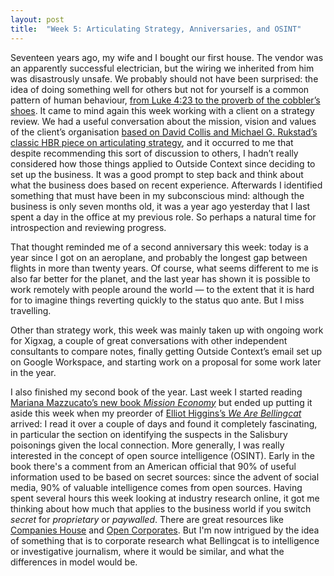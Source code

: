 ```yaml
---
layout: post
title:  "Week 5: Articulating Strategy, Anniversaries, and OSINT"
---
```


Seventeen years ago, my wife and I bought our first house. The vendor was an apparently successful electrician, but the wiring we inherited from him was disastrously unsafe. We probably should not have been surprised: the idea of doing something well for others but not for yourself is a common pattern of human behaviour, <a href="https://en.wikipedia.org/wiki/Physician,_heal_thyself">from Luke 4:23 to the proverb of the cobbler’s shoes</a>. It came to mind again this week working with a client on a strategy review. We had a useful conversation about the mission, vision and values of the client’s organisation <a href="https://hbr.org/2008/04/can-you-say-what-your-strategy-is">based on David Collis and Michael G. Rukstad’s classic HBR piece on articulating strategy</a>, and it occurred to me that despite recommending this sort of discussion to others, I hadn’t really considered how those things applied to Outside Context since deciding to set up the business. It was a good prompt to step back and think about what the business does based on recent experience.  Afterwards I identified something that must have been in my subconscious mind: although the business is only seven months old, it was a year ago yesterday that I last spent a day in the office at my previous role. So perhaps a natural time for introspection and reviewing progress. 

That thought reminded me of a second anniversary this week: today is a year since I got on an aeroplane, and probably the longest gap between flights in more than twenty years. Of course, what seems different to me is also far better for the planet, and the last year has shown it is possible to work remotely with people around the world &#8212; to the extent that it is hard for to imagine things reverting quickly to the status quo ante. But I miss travelling.

Other than strategy work, this week was mainly taken up with ongoing work for Xigxag, a couple of great conversations with other independent consultants to compare notes, finally getting Outside Context’s email set up on Google Workspace, and starting work on a proposal for some work later in the year. 

I also finished my second book of the year. Last week I started reading <a href="https://www.penguin.co.uk/books/315/315191/mission-economy/9780241419731.html">Mariana Mazzucato’s new book <i>Mission Economy</i></a> but ended up putting it aside this week when my preorder of <a href="https://www.bellingcat.com/book/">Elliot Higgins’s <i>We Are Bellingcat</i></a> arrived: I read it over a couple of days and found it completely fascinating, in particular the section on identifying the suspects in the Salisbury poisonings given the local connection. More generally, I was really interested in the concept of open source intelligence (OSINT). Early in the book there's a comment from an American official that 90% of useful information used to be based on secret sources: since the advent of social media, 90% of valuable intelligence comes from open sources. Having spent several hours this week looking at industry research online, it got me thinking about how much that applies to the business world if you switch <i>secret</i> for <i>proprietary</i> or <i>paywalled</i>. There are great resources like <a href="https://find-and-update.company-information.service.gov.uk">Companies House</a> and <a href="https://opencorporates.com">Open Corporates</a>. But I'm now intrigued by the idea of something that is to corporate research what Bellingcat is to intelligence or investigative journalism, where it would be similar, and what the differences in model would be.  

